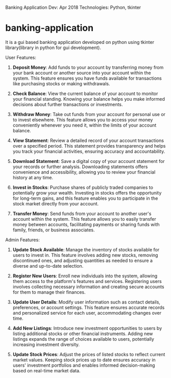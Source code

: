 Banking Application
Dev: Apr 2018
Technologies: Python, tkinter

# banking-application

It is a gui based banking application developed on python using tkinter library(library in python for gui development).

User Features:

1. **Deposit Money**: Add funds to your account by transferring money from your bank account or another source into your account within the system. This feature ensures you have funds available for transactions like purchasing stocks or making withdrawals.

2. **Check Balance**: View the current balance of your account to monitor your financial standing. Knowing your balance helps you make informed decisions about further transactions or investments.

3. **Withdraw Money**: Take out funds from your account for personal use or to invest elsewhere. This feature allows you to access your money conveniently whenever you need it, within the limits of your account balance.

4. **View Statement**: Review a detailed record of your account transactions over a specified period. This statement provides transparency and helps you track your financial activities, ensuring accuracy and accountability.

5. **Download Statement**: Save a digital copy of your account statement for your records or further analysis. Downloading statements offers convenience and accessibility, allowing you to review your financial history at any time.

6. **Invest in Stocks**: Purchase shares of publicly traded companies to potentially grow your wealth. Investing in stocks offers the opportunity for long-term gains, and this feature enables you to participate in the stock market directly from your account.

7. **Transfer Money**: Send funds from your account to another user's account within the system. This feature allows you to easily transfer money between accounts, facilitating payments or sharing funds with family, friends, or business associates.

Admin Features:

1. **Update Stock Available**: Manage the inventory of stocks available for users to invest in. This feature involves adding new stocks, removing discontinued ones, and adjusting quantities as needed to ensure a diverse and up-to-date selection.

2. **Register New Users**: Enroll new individuals into the system, allowing them access to the platform's features and services. Registering users involves collecting necessary information and creating secure accounts for them to manage their finances.

3. **Update User Details**: Modify user information such as contact details, preferences, or account settings. This feature ensures accurate records and personalized service for each user, accommodating changes over time.

4. **Add New Listings**: Introduce new investment opportunities to users by listing additional stocks or other financial instruments. Adding new listings expands the range of choices available to users, potentially increasing investment diversity.

5. **Update Stock Prices**: Adjust the prices of listed stocks to reflect current market values. Keeping stock prices up to date ensures accuracy in users' investment portfolios and enables informed decision-making based on real-time market data.
